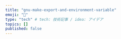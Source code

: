 ```yaml
---
title: "gnu-make-export-and-environment-variable"
emoji: "🧸"
type: "tech" # tech: 技術記事 / idea: アイデア
topics: []
published: false
---
```

